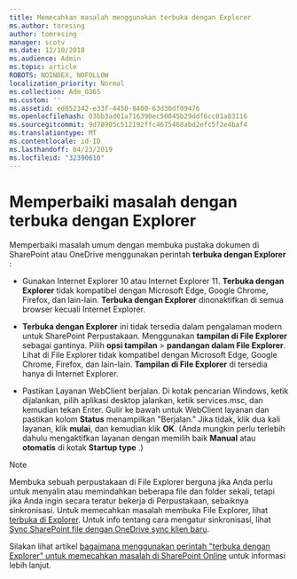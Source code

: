 ```yaml
---
title: Memecahkan masalah menggunakan terbuka dengan Explorer
ms.author: toresing
author: tomresing
manager: scotv
ms.date: 12/10/2018
ms.audience: Admin
ms.topic: article
ROBOTS: NOINDEX, NOFOLLOW
localization_priority: Normal
ms.collection: Adm_O365
ms.custom: ''
ms.assetid: ed852342-e33f-4450-8400-63d30df09476
ms.openlocfilehash: 03bb3ad01a716390ec50845b29ddf6cc81a83116
ms.sourcegitcommit: 9d78905c512192ffc4675468abd2efc5f2e4baf4
ms.translationtype: MT
ms.contentlocale: id-ID
ms.lasthandoff: 04/23/2019
ms.locfileid: "32390610"
---
```

# <a name="fix-problems-with-open-with-explorer"></a>Memperbaiki masalah dengan terbuka dengan Explorer

Memperbaiki masalah umum dengan membuka pustaka dokumen di SharePoint atau OneDrive menggunakan perintah **terbuka dengan Explorer** : 
  
- Gunakan Internet Explorer 10 atau Internet Explorer 11. **Terbuka dengan Explorer** tidak kompatibel dengan Microsoft Edge, Google Chrome, Firefox, dan lain-lain. **Terbuka dengan Explorer** dinonaktifkan di semua browser kecuali Internet Explorer. 
    
- **Terbuka dengan Explorer** ini tidak tersedia dalam pengalaman modern untuk SharePoint Perpustakaan. Menggunakan **tampilan di File Explorer** sebagai gantinya. Pilih **opsi tampilan** \> **pandangan dalam File Explorer**. Lihat di File Explorer tidak kompatibel dengan Microsoft Edge, Google Chrome, Firefox, dan lain-lain. **Tampilan di File Explorer** di tersedia hanya di Internet Explorer. 
    
- Pastikan Layanan WebClient berjalan. Di kotak pencarian Windows, ketik dijalankan, pilih aplikasi desktop jalankan, ketik services.msc, dan kemudian tekan Enter. Gulir ke bawah untuk WebClient layanan dan pastikan kolom **Status** menampilkan "Berjalan." Jika tidak, klik dua kali layanan, klik **mulai**, dan kemudian klik **OK**. (Anda mungkin perlu terlebih dahulu mengaktifkan layanan dengan memilih baik **Manual** atau **otomatis** di kotak **Startup type** .) 
    
> [!NOTE]
> Membuka sebuah perpustakaan di File Explorer berguna jika Anda perlu untuk menyalin atau memindahkan beberapa file dan folder sekali, tetapi jika Anda ingin secara teratur bekerja di Perpustakaan, sebaiknya sinkronisasi. Untuk memecahkan masalah membuka File Explorer, lihat [terbuka di Explorer](https://go.microsoft.com/fwlink/?linkid=871665). Untuk info tentang cara mengatur sinkronisasi, lihat [Sync SharePoint file dengan OneDrive sync klien baru](https://go.microsoft.com/fwlink/?linkid=871666).
  
Silakan lihat artikel [bagaimana menggunakan perintah "terbuka dengan Explorer" untuk memecahkan masalah di SharePoint Online](https://support.office.com/article/How-to-use-the-Open-with-Explorer-command-to-troubleshoot-issues-in-SharePoint-Online-87155331-0c92-4224-a4c1-da5c21c4ade4) untuk informasi lebih lanjut. 
  

